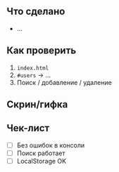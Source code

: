 ﻿## Что сделано
- ...

## Как проверить
1) `index.html`
2) `#users` → ...
3) Поиск / добавление / удаление

## Скрин/гифка

## Чек-лист
- [ ] Без ошибок в консоли
- [ ] Поиск работает
- [ ] LocalStorage OK
